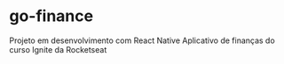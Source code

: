 # go-finance
Projeto em desenvolvimento com React Native
Aplicativo de finanças do curso Ignite da Rocketseat
